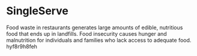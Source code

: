 # SingleServe
Food waste in restaurants generates large amounts of edible, nutritious food that ends up in landfills. Food insecurity causes hunger and malnutrition for individuals and families who lack access to adequate food.
hyf8r9h8feh